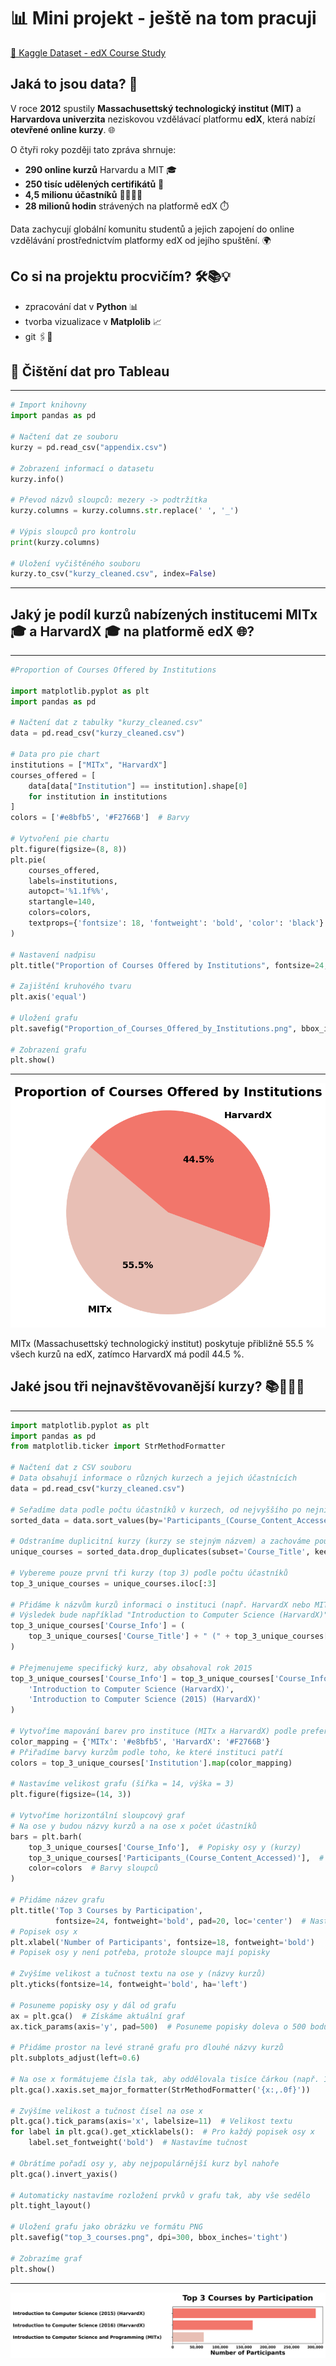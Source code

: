 # 📊 Mini projekt - ještě na tom pracuji 
[🔗 Kaggle Dataset - edX Course Study](https://www.kaggle.com/datasets/edx/course-study)

## Jaká to jsou data? 🧐  

V roce **2012** spustily **Massachusettský technologický institut (MIT)** a **Harvardova univerzita** neziskovou vzdělávací platformu **edX**, která nabízí **otevřené online kurzy**. 🌐  

O čtyři roky později tato zpráva shrnuje:  
- **290 online kurzů** Harvardu a MIT 🎓  
- **250 tisíc udělených certifikátů** 🏅  
- **4,5 milionu účastníků** 👨‍🎓👩‍🎓  
- **28 milionů hodin** strávených na platformě edX ⏱️  

Data zachycují globální komunitu studentů a jejich zapojení do online vzdělávání prostřednictvím platformy edX od jejího spuštění. 🌍  

## Co si na projektu procvičím? 🛠️📚💡

- zpracování dat v **Python** 📊
- tvorba vizualizace v **Matplolib** 📈
- git 🖇️💾

## 🧹 Čištění dat pro Tableau
---
```python
# Import knihovny
import pandas as pd

# Načtení dat ze souboru
kurzy = pd.read_csv("appendix.csv")

# Zobrazení informací o datasetu
kurzy.info()

# Převod názvů sloupců: mezery -> podtržítka
kurzy.columns = kurzy.columns.str.replace(' ', '_')

# Výpis sloupců pro kontrolu
print(kurzy.columns)

# Uložení vyčištěného souboru
kurzy.to_csv("kurzy_cleaned.csv", index=False)
```
---

## Jaký je podíl kurzů nabízených institucemi MITx 🎓 a HarvardX 🎓 na platformě edX 🌐?
---
```python
#Proportion of Courses Offered by Institutions

import matplotlib.pyplot as plt
import pandas as pd

# Načtení dat z tabulky "kurzy_cleaned.csv"
data = pd.read_csv("kurzy_cleaned.csv")

# Data pro pie chart
institutions = ["MITx", "HarvardX"]
courses_offered = [
    data[data["Institution"] == institution].shape[0] 
    for institution in institutions
]
colors = ['#e8bfb5', '#F2766B']  # Barvy

# Vytvoření pie chartu
plt.figure(figsize=(8, 8))
plt.pie(
    courses_offered,
    labels=institutions,
    autopct='%1.1f%%',
    startangle=140,
    colors=colors,
    textprops={'fontsize': 18, 'fontweight': 'bold', 'color': 'black'}
)

# Nastavení nadpisu
plt.title("Proportion of Courses Offered by Institutions", fontsize=24, fontweight='bold', pad=10)

# Zajištění kruhového tvaru
plt.axis('equal')

# Uložení grafu
plt.savefig("Proportion_of_Courses_Offered_by_Institutions.png", bbox_inches='tight')

# Zobrazení grafu
plt.show()

```
---

![Graf](https://github.com/DanielaAntosova/Online-Courses-from-Harvard-and-MIT/blob/main/Proportion_of_Courses_Offered_by_Institutions.png "Proportion of Courses Offered by Institutions")

MITx (Massachusettský technologický institut) poskytuje přibližně 55.5 % všech kurzů na edX, zatímco HarvardX má podíl 44.5 %.

## Jaké jsou tři nejnavštěvovanější kurzy? 📚👨‍🏫✨
---
```python
import matplotlib.pyplot as plt
import pandas as pd
from matplotlib.ticker import StrMethodFormatter

# Načtení dat z CSV souboru
# Data obsahují informace o různých kurzech a jejich účastnících
data = pd.read_csv("kurzy_cleaned.csv")

# Seřadíme data podle počtu účastníků v kurzech, od nejvyššího po nejnižší
sorted_data = data.sort_values(by='Participants_(Course_Content_Accessed)', ascending=False)

# Odstraníme duplicitní kurzy (kurzy se stejným názvem) a zachováme pouze první výskyt každého kurzu
unique_courses = sorted_data.drop_duplicates(subset='Course_Title', keep='first')

# Vybereme pouze první tři kurzy (top 3) podle počtu účastníků
top_3_unique_courses = unique_courses.iloc[:3]

# Přidáme k názvům kurzů informaci o instituci (např. HarvardX nebo MITx)
# Výsledek bude například "Introduction to Computer Science (HarvardX)"
top_3_unique_courses['Course_Info'] = (
    top_3_unique_courses['Course_Title'] + " (" + top_3_unique_courses['Institution'] + ")"
)

# Přejmenujeme specifický kurz, aby obsahoval rok 2015
top_3_unique_courses['Course_Info'] = top_3_unique_courses['Course_Info'].replace(
    'Introduction to Computer Science (HarvardX)', 
    'Introduction to Computer Science (2015) (HarvardX)'
)

# Vytvoříme mapování barev pro instituce (MITx a HarvardX) podle preferovaných barev
color_mapping = {'MITx': '#e8bfb5', 'HarvardX': '#F2766B'}
# Přiřadíme barvy kurzům podle toho, ke které instituci patří
colors = top_3_unique_courses['Institution'].map(color_mapping)

# Nastavíme velikost grafu (šířka = 14, výška = 3)
plt.figure(figsize=(14, 3))

# Vytvoříme horizontální sloupcový graf
# Na ose y budou názvy kurzů a na ose x počet účastníků
bars = plt.barh(
    top_3_unique_courses['Course_Info'],  # Popisky osy y (kurzy)
    top_3_unique_courses['Participants_(Course_Content_Accessed)'],  # Hodnoty osy x (počet účastníků)
    color=colors  # Barvy sloupců
)

# Přidáme název grafu
plt.title('Top 3 Courses by Participation', 
          fontsize=24, fontweight='bold', pad=20, loc='center')  # Nastavení fontu a zarovnání
# Popisek osy x
plt.xlabel('Number of Participants', fontsize=18, fontweight='bold')
# Popisek osy y není potřeba, protože sloupce mají popisky

# Zvýšíme velikost a tučnost textu na ose y (názvy kurzů)
plt.yticks(fontsize=14, fontweight='bold', ha='left')

# Posuneme popisky osy y dál od grafu
ax = plt.gca()  # Získáme aktuální graf
ax.tick_params(axis='y', pad=500)  # Posuneme popisky doleva o 500 bodů

# Přidáme prostor na levé straně grafu pro dlouhé názvy kurzů
plt.subplots_adjust(left=0.6)

# Na ose x formátujeme čísla tak, aby oddělovala tisíce čárkou (např. 10,000)
plt.gca().xaxis.set_major_formatter(StrMethodFormatter('{x:,.0f}'))

# Zvýšíme velikost a tučnost čísel na ose x
plt.gca().tick_params(axis='x', labelsize=11)  # Velikost textu
for label in plt.gca().get_xticklabels():  # Pro každý popisek osy x
    label.set_fontweight('bold')  # Nastavíme tučnost

# Obrátíme pořadí osy y, aby nejpopulárnější kurz byl nahoře
plt.gca().invert_yaxis()

# Automaticky nastavíme rozložení prvků v grafu tak, aby vše sedělo
plt.tight_layout()

# Uložení grafu jako obrázku ve formátu PNG
plt.savefig("top_3_courses.png", dpi=300, bbox_inches='tight')

# Zobrazíme graf
plt.show()
```
---

![Graf](https://github.com/DanielaAntosova/Online-Courses-from-Harvard-and-MIT/blob/main/top_3_courses.png "Top 3 Courses by Participation")